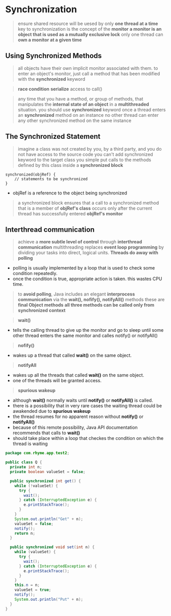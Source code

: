 # Synchronization

> ensure shared resource will be uesed by only **one thread at a time**
> key to synchronization is the concept of the **monitor**
> **a monitor is an object that is used as a mutually exclusive lock**
> only one thread can **own a monitor at a given time**

## Using Synchronized Methods
> all objects have their own implicit monitor associated with them.
> to enter an object's monitor, just call a method that has been modified with the **synchronized** keyword

> **race condition**
> **serialize** access to call()

> any time that you have a method, or group of methods, that manipulates the **internal state of an object** in a **multithreaded** situation.
> you should use **synchronized** keyword
> once a thread enters an **synchronized** method on an instance
> no other thread can enter any other synchronized method on the same instance

## The Synchronized Statement

> imagine a class was not created by you, by a third party, and you do not have access to the source code
> you can't add synchronized keyword to the target class
> you simple put calls to the methods defined by this class inside a **synchronized block**

```
synchronized(objRef) {
    // statements to be synchronized
}
```
- objRef is a reference to the object being synchronized
> a synchronized block ensures that a call to a synchronized method that is a member of **objRef's class** occurs 
> only after the current thread has successfully entered **objRef's monitor**

## Interthread communication
> achieve a **more subtle level of control** through **interthread communication**
> multithreading replaces **event loop programming** by dividing your tasks into direct, logical units.
> **Threads do away with polling**
- polling is usually implemented by a loop that is used to check some condition repeatedly.
- once the condition is true, appropriate action is taken. this wastes CPU time.

> to **avoid polling**, Java includes an elegant **interprocess communication** via the **wait(), nofify(), notifyAll()** methods
> these are **final Object methods**
> **all three methods can be called only from synchronized context**

> **wait()**
- tells the calling thread to give up the monitor and go to sleep until some other thread enters the same monitor
  and calles notify() or notifyAll()

> **nofify()**
- wakes up a thread that called **wait()** on the same object.

> **notifyAll**
- wakes up all the threads that called **wait()** on the same object.
- one of the threads will be granted access.

> **spurious wakeup**
- although **wait()** normally waits until **notify()** or **notifyAll()** is called.
- there is a possibility that in very rare cases the waiting thread could be awakended due to **spurious wakeup**
- the thread resumes for no apparent reason without **notify()** or **notifyAll()**
- because of this remote possibility, Java API documentation recommends that calls to **wait()**
- should take place within a loop that checkes the condition on which the thread is waiting

```java
package com.rhyme.app.test2;

public class Q {
  private int n;
  private boolean valueSet = false;

  public synchronized int get() {
    while (!valueSet) {
      try {
        wait();
      } catch (InterruptedException e) {
        e.printStackTrace();
      }
    }
    System.out.println("Get" + n);
    valueSet = false;
    notify();
    return n;
  }

  public synchronized void set(int n) {
    while (valueSet) {
      try {
        wait();
      } catch (InterruptedException e) {
        e.printStackTrace();
      }
    }
    this.n = n;
    valueSet = true;
    notify();
    System.out.println("Put" + n);
  }
}
```
